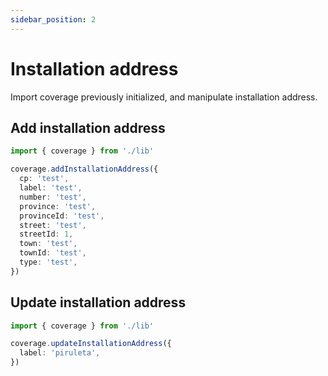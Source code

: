 ```yaml
---
sidebar_position: 2
---
```


# Installation address

Import coverage previously initialized, and manipulate installation address.

## Add installation address

```ts
import { coverage } from './lib'

coverage.addInstallationAddress({
  cp: 'test',
  label: 'test',
  number: 'test',
  province: 'test',
  provinceId: 'test',
  street: 'test',
  streetId: 1,
  town: 'test',
  townId: 'test',
  type: 'test',
})
```

## Update installation address

```ts
import { coverage } from './lib'

coverage.updateInstallationAddress({
  label: 'piruleta',
})
```
